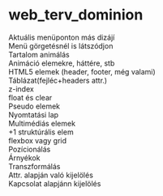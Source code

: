 # web_terv_dominion

Aktuális menüponton más dizájí<br/>
Menü görgetésnél is látszódjon<br/>
Tartalom animálás<br/>
Animáció elemekre, háttére, stb<br/>
HTML5 elemek (header, footer, még valami)<br/>
Táblázat(fejléc+headers attr.)<br/>
z-index<br/>
float és clear<br/>
Pseudo elemek<br/>
Nyomtatási lap<br/>
Multimédiás elemek<br/>
+1 struktúrális elem<br/>
flexbox vagy grid<br/>
Pozícionálás<br/>
Árnyékok<br/>
Transzformálás<br/>
Attr. alapján való kijelölés<br/>
Kapcsolat alapjánn kijelölés<br/>